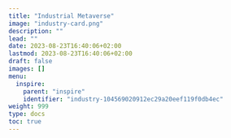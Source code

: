```yaml
---
title: "Industrial Metaverse"
image: "industry-card.png"
description: ""
lead: ""
date: 2023-08-23T16:40:06+02:00
lastmod: 2023-08-23T16:40:06+02:00
draft: false
images: []
menu:
  inspire:
    parent: "inspire"
    identifier: "industry-104569020912ec29a20eef119f0db4ec"
weight: 999
type: docs
toc: true
---
```

